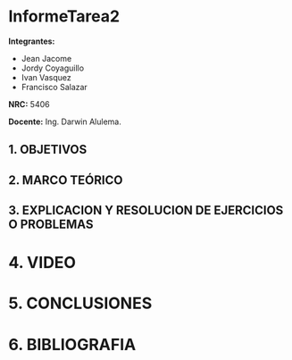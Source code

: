 
# InformeTarea2
**Integrantes:**
- Jean Jacome
- Jordy Coyaguillo
- Ivan Vasquez
- Francisco Salazar


 **NRC:** 5406
 
 **Docente:** Ing. Darwin Alulema.
 ## 1. OBJETIVOS
 
 ## 2. MARCO TEÓRICO 
 
 ## 3. EXPLICACION Y RESOLUCION DE EJERCICIOS O PROBLEMAS 
 
# 4. VIDEO

# 5. CONCLUSIONES
# 6. BIBLIOGRAFIA
